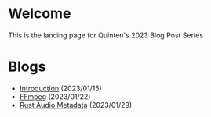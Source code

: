# Welcome

This is the landing page for Quinten's 2023 Blog Post Series

# Blogs
* [Introduction](2023/01/15/introducing-my-musiq-player-and-blog-series) (2023/01/15)
* [FFmpeg](2023/01/22/learning-audio-metadata-with-ffmpeg) (2023/01/22)
* [Rust Audio Metadata](2023/01/29/parsing-audio-files-with-rust) (2023/01/29)
